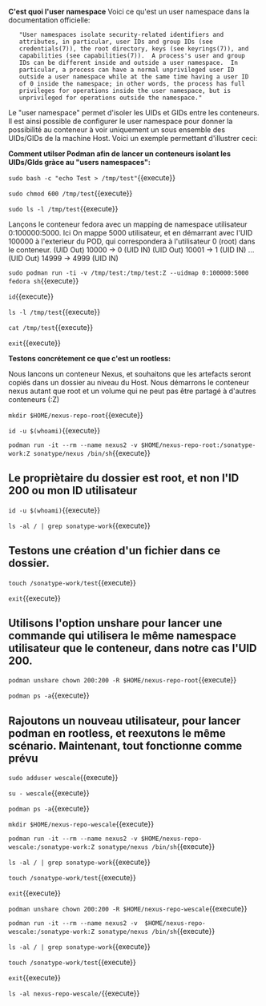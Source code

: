 **C'est quoi l'user namespace**
Voici ce qu'est un user namespace dans la documentation officielle:        
       
       "User namespaces isolate security-related identifiers and
       attributes, in particular, user IDs and group IDs (see
       credentials(7)), the root directory, keys (see keyrings(7)), and
       capabilities (see capabilities(7)).  A process's user and group
       IDs can be different inside and outside a user namespace.  In
       particular, a process can have a normal unprivileged user ID
       outside a user namespace while at the same time having a user ID
       of 0 inside the namespace; in other words, the process has full
       privileges for operations inside the user namespace, but is
       unprivileged for operations outside the namespace."

Le "user namespace" permet d'isoler les UIDs et GIDs entre les conteneurs. Il est ainsi possible de configurer le user namespace pour donner la possibilité au conteneur à voir uniquement un sous ensemble des UIDs/GIDs de la machine Host. Voici un exemple permettant d'illustrer ceci: 

**Comment utilser Podman afin de lancer un conteneurs isolant les UIDs/GIds gràce au "users namespaces":**

`sudo bash -c "echo Test > /tmp/test"`{{execute}}

`sudo chmod 600 /tmp/test`{{execute}}

`sudo ls -l /tmp/test`{{execute}}

Lançons le conteneur fedora avec un mapping de namespace utilisateur 0:100000:5000. Ici On mappe 5000 utilisateur, et en démarrant avec l'UID 100000 à l'exterieur du POD, qui correspondera à l'utilisateur 0 (root) dans le conteneur. 
(UID Out) 10000 -> 0  (UID IN)
(UID Out) 10001 -> 1  (UID IN)
...
(UID Out) 14999 -> 4999  (UID IN)

`sudo podman run -ti -v /tmp/test:/tmp/test:Z --uidmap 0:100000:5000 fedora sh`{{execute}}

`id`{{execute}}

`ls -l /tmp/test`{{execute}}

`cat /tmp/test`{{execute}}

`exit`{{execute}}


**Testons concrétement ce que c'est un rootless:**

Nous lancons un conteneur Nexus, et souhaitons que les artefacts seront copiés dans un dossier au niveau du Host.
Nous démarrons le conteneur nexus autant que root et un volume qui ne peut pas être partagé à d'autres conteneurs (:Z)

`mkdir $HOME/nexus-repo-root`{{execute}}

`id -u $(whoami)`{{execute}}

`podman run -it --rm --name nexus2 -v $HOME/nexus-repo-root:/sonatype-work:Z sonatype/nexus /bin/sh`{{execute}}

## Le propriètaire du dossier est root, et non l'ID 200 ou mon ID utilisateur

`id -u $(whoami)`{{execute}}

`ls -al / | grep sonatype-work`{{execute}}

## Testons une création d'un fichier dans ce dossier. 

`touch /sonatype-work/test`{{execute}}

`exit`{{execute}}

## Utilisons l'option unshare pour lancer une commande qui utilisera le même namespace utilisateur que le conteneur, dans notre cas l'UID 200.

`podman unshare chown 200:200 -R $HOME/nexus-repo-root`{{execute}}

`podman ps -a`{{execute}}

## Rajoutons un nouveau utilisateur, pour lancer podman en rootless, et reexutons le même scénario. Maintenant, tout fonctionne comme prévu
`sudo adduser wescale`{{execute}}

`su - wescale`{{execute}}

`podman ps -a`{{execute}}

`mkdir $HOME/nexus-repo-wescale`{{execute}}

`podman run -it --rm --name nexus2 -v $HOME/nexus-repo-wescale:/sonatype-work:Z sonatype/nexus /bin/sh`{{execute}}

`ls -al / | grep sonatype-work`{{execute}}

`touch /sonatype-work/test`{{execute}}

`exit`{{execute}}

`podman unshare chown 200:200 -R $HOME/nexus-repo-wescale`{{execute}}

`podman run -it --rm --name nexus2 -v  $HOME/nexus-repo-wescale:/sonatype-work:Z sonatype/nexus /bin/sh`{{execute}}

`ls -al / | grep sonatype-work`{{execute}}

`touch /sonatype-work/test`{{execute}}

`exit`{{execute}}

`ls -al nexus-repo-wescale/`{{execute}}

